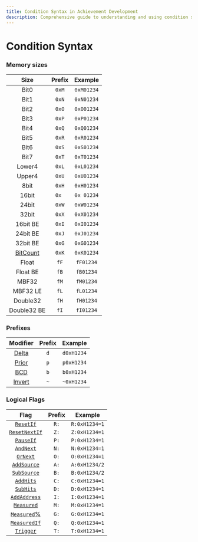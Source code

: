 ```yaml
---
title: Condition Syntax in Achievement Development
description: Comprehensive guide to understanding and using condition syntax in achievement development, including memory sizes, prefixes, and logical flags.
---
```


# Condition Syntax

### Memory sizes

|                   Size                    | Prefix |  Example   |
| :---------------------------------------: | :----: | :--------: |
|                   Bit0                    | `0xM`  | `0xM01234` |
|                   Bit1                    | `0xN`  | `0xN01234` |
|                   Bit2                    | `0xO`  | `0xO01234` |
|                   Bit3                    | `0xP`  | `0xP01234` |
|                   Bit4                    | `0xQ`  | `0xQ01234` |
|                   Bit5                    | `0xR`  | `0xR01234` |
|                   Bit6                    | `0xS`  | `0xS01234` |
|                   Bit7                    | `0xT`  | `0xT01234` |
|                  Lower4                   | `0xL`  | `0xL01234` |
|                  Upper4                   | `0xU`  | `0xU01234` |
|                   8bit                    | `0xH`  | `0xH01234` |
|                   16bit                   | `0x `  | `0x 01234` |
|                   24bit                   | `0xW`  | `0xW01234` |
|                   32bit                   | `0xX`  | `0xX01234` |
|                 16bit BE                  | `0xI`  | `0xI01234` |
|                 24bit BE                  | `0xJ`  | `0xJ01234` |
|                 32bit BE                  | `0xG`  | `0xG01234` |
| [BitCount](/developer-docs/bitcount-size) | `0xK`  | `0xK01234` |
|                   Float                   |  `fF`  | `fF01234`  |
|                 Float BE                  |  `fB`  | `fB01234`  |
|                   MBF32                   |  `fM`  | `fM01234`  |
|                 MBF32 LE                  |  `fL`  | `fL01234`  |
|                 Double32                  |  `fH`  | `fH01234`  |
|                Double32 BE                |  `fI`  | `fI01234`  |

### Prefixes

|                           Modifier                           | Prefix |  Example   |
| :----------------------------------------------------------: | :----: | :--------: |
|            [Delta](/developer-docs/delta-values)             |  `d`   | `d0xH1234` |
|            [Prior](/developer-docs/prior-values)             |  `p`   | `p0xH1234` |
| [BCD](/developer-docs/value-definition#binary-coded-decimal) |  `b`   | `b0xH1234` |
| [Invert](/developer-docs/value-definition#binary-inversion)  |  `~`   | `~0xH1234` |

### Logical Flags

|                        Flag                        | Prefix |    Example    |
| :------------------------------------------------: | :----: | :-----------: |
|     [`ResetIf`](/developer-docs/flags/resetif)     |  `R:`  | `R:0xH1234=1` |
| [`ResetNextIf`](/developer-docs/flags/resetnextif) |  `Z:`  | `Z:0xH1234=1` |
|     [`PauseIf`](/developer-docs/flags/pauseif)     |  `P:`  | `P:0xH1234=1` |
| [`AndNext`](/developer-docs/flags/andnext-ornext)  |  `N:`  | `N:0xH1234=1` |
|  [`OrNext`](/developer-docs/flags/andnext-ornext)  |  `O:`  | `O:0xH1234=1` |
|   [`AddSource`](/developer-docs/flags/addsource)   |  `A:`  | `A:0xH1234/2` |
|   [`SubSource`](/developer-docs/flags/subsource)   |  `B:`  | `B:0xH1234/2` |
| [`AddHits`](/developer-docs/flags/addhits-subhits) |  `C:`  | `C:0xH1234=1` |
| [`SubHits`](/developer-docs/flags/addhits-subhits) |  `D:`  | `D:0xH1234=1` |
|  [`AddAddress`](/developer-docs/flags/addaddress)  |  `I:`  | `I:0xH1234=1` |
|    [`Measured`](/developer-docs/flags/measured)    |  `M:`  | `M:0xH1234=1` |
|   [`Measured`%](/developer-docs/flags/measured)    |  `G:`  | `G:0xH1234=1` |
|   [`MeasuredIf`](/developer-docs/flags/measured)   |  `Q:`  | `Q:0xH1234=1` |
|     [`Trigger`](/developer-docs/flags/trigger)     |  `T:`  | `T:0xH1234=1` |
